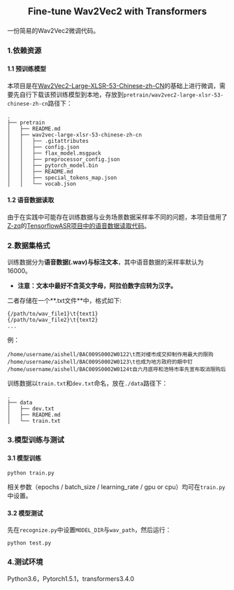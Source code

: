 <h2 align="center">
    <p>Fine-tune Wav2Vec2 with Transformers</p>
</h2>

一份简易的Wav2Vec2微调代码。

### 1.依赖资源

#### 1.1 预训练模型

本项目是在[Wav2Vec2-Large-XLSR-53-Chinese-zh-CN](https://huggingface.co/jonatasgrosman/wav2vec2-large-xlsr-53-chinese-zh-cn)的基础上进行微调，需要先自行下载该预训练模型到本地，存放到`pretrain/wav2vec2-large-xlsr-53-chinese-zh-cn`路径下：

```
.
├── pretrain
│   ├── README.md
│   ├── wav2vec-large-xlsr-53-chinese-zh-cn
│   │   ├── .gitattributes
│   │   ├── config.json
│   │   ├── flax_model.msgpack
│   │   ├── preprocessor_config.json
│   │   ├── pytorch_model.bin
│   │   ├── README.md
│   │   ├── special_tokens_map.json
│   │   └── vocab.json
```

#### 1.2 语音数据读取

由于在实践中可能存在训练数据与业务场景数据采样率不同的问题，本项目借用了[Z-zq](https://github.com/Z-yq)的[TensorflowASR项目中的语音数据读取代码](https://github.com/Z-yq/TensorflowASR/blob/master/utils/speech_featurizers.py)。  

### 2.数据集格式

训练数据分为**语音数据(.wav)**与**标注文本**，其中语音数据的采样率默认为16000。

- **注意：文本中最好不含英文字母，阿拉伯数字应转为汉字。**

二者存储在一个**.txt文件**中，格式如下:

```
{/path/to/wav_file1}\t{text1}
{/path/to/wav_file2}\t{text2}
...
```

例：

```
/home/username/aishell/BAC009S0002W0122\t而对楼市成交抑制作用最大的限购
/home/username/aishell/BAC009S0002W0123\t也成为地方政府的眼中钉
/home/username/aishell/BAC009S0002W0124t自六月底呼和浩特市率先宣布取消限购后
```

训练数据以`train.txt`和`dev.txt`命名，放在`./data`路径下：

```
.
├── data
│   ├── dev.txt
│   ├── README.md
│   └── train.txt
```

### 3.模型训练与测试

#### 3.1 模型训练

`python train.py`

相关参数（epochs / batch_size / learning_rate / gpu or cpu）均可在`train.py`中设置。

#### 3.2 模型测试

先在`recognize.py`中设置`MODEL_DIR`与`wav_path`，然后运行：

`python test.py`

### 4.测试环境

Python3.6，Pytorch1.5.1，transformers3.4.0